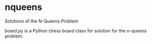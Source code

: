 # nqueens
Solutions of the N-Queens Problem

board.py is a Python chess board class for solution for the n-queens problem.
